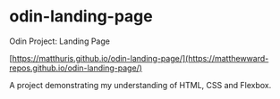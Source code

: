 # odin-landing-page
Odin Project: Landing Page

[https://matthuris.github.io/odin-landing-page/](https://matthewward-repos.github.io/odin-landing-page/)

A project demonstrating my understanding of HTML, CSS and Flexbox.
